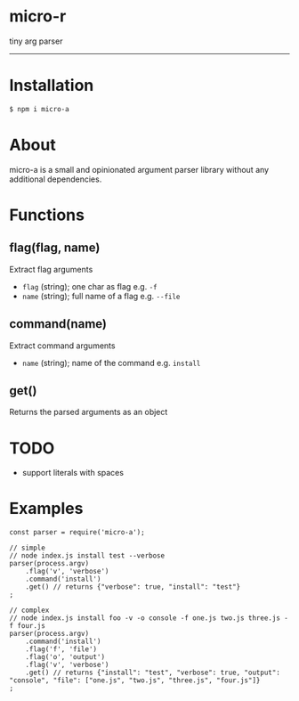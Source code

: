 <h1 align="left">micro-r</h1>

tiny arg parser

***
# Installation

```bash
$ npm i micro-a
```

# About
micro-a is a small and opinionated argument parser library without any additional dependencies.

# Functions
## flag(flag, name)
Extract flag arguments
* `flag` (string); one char as flag e.g. `-f`
* `name` (string); full name of a flag e.g. `--file`

## command(name)
Extract command arguments
* `name` (string); name of the command e.g. `install`

## get()
Returns the parsed arguments as an object

# TODO
* support literals with spaces

# Examples
```ecmascript 6
const parser = require('micro-a');

// simple
// node index.js install test --verbose
parser(process.argv)
    .flag('v', 'verbose')
    .command('install')
    .get() // returns {"verbose": true, "install": "test"}
;

// complex
// node index.js install foo -v -o console -f one.js two.js three.js -f four.js
parser(process.argv)
    .command('install')
    .flag('f', 'file')
    .flag('o', 'output')
    .flag('v', 'verbose')
    .get() // returns {"install": "test", "verbose": true, "output": "console", "file": ["one.js", "two.js", "three.js", "four.js"]}
;
```